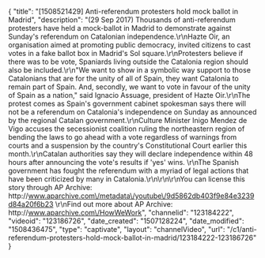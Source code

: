 {
    "title": "[1508521429] Anti-referendum protesters hold mock ballot in Madrid",
    "description": "(29 Sep 2017) Thousands of anti-referendum protesters have held a mock-ballot in Madrid to demonstrate against Sunday's referendum on Catalonian independence.\r\nHazte Oir, an organisation aimed at promoting public democracy, invited citizens to cast votes in a fake ballot box in Madrid's Sol square.\r\nProtesters believe if there was to be vote, Spaniards living outside the Catalonia region should also be included.\r\n\"We want to show in a symbolic way support to those Catalonians that are for the unity of all of Spain, they want Catalonia to remain part of Spain. And, secondly, we want to vote in favour of the unity of Spain as a nation,\" said Ignacio Assuage, president of Hazte Oir.\r\nThe protest comes as Spain's government cabinet spokesman says there will not be a referendum on Catalonia's independence on Sunday as announced by the regional Catalan government.\r\nCulture Minister Inigo Mendez de Vigo accuses the secessionist coalition ruling the northeastern region of bending the laws to go ahead with a vote regardless of warnings from courts and a suspension by the country's Constitutional Court earlier this month.\r\nCatalan authorities say they will declare independence within 48 hours after announcing the vote's results if 'yes' wins. \r\nThe Spanish government has fought the referendum with a myriad of legal actions that have been criticized by many in Catalonia.\r\n\r\n\r\nYou can license this story through AP Archive: http:\/\/www.aparchive.com\/metadata\/youtube\/9d5862db403f9e84e3239d84a20f6b23 \r\nFind out more about AP Archive: http:\/\/www.aparchive.com\/HowWeWork",
    "channelid": "123184222",
    "videoid": "123186726",
    "date_created": "1507128224",
    "date_modified": "1508436475",
    "type": "captivate",
    "layout": "channelVideo",
    "url": "\/c1\/anti-referendum-protesters-hold-mock-ballot-in-madrid\/123184222-123186726"
}